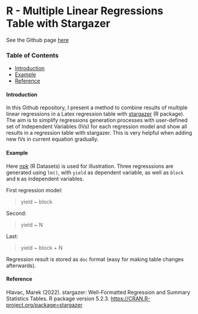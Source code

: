 # R - Multiple Linear Regressions Table with Stargazer

See the Github page [here](https://fendit.github.io/MultipleLinearRegressionTableWithStargazer/)

### Table of Contents
* [Introduction](https://github.com/fendit/MultipleLinearRegressionTableWithStargazer#introduction)
* [Example](https://github.com/fendit/MultipleLinearRegressionTableWithStargazer#example)
* [Reference](https://github.com/fendit/MultipleLinearRegressionTableWithStargazer#reference)


#### Introduction

In this Github repository, I present a method to combine results of multiple linear regressions in a Latex regression table with [stargazer](https://cran.r-project.org/web/packages/stargazer/stargazer.pdf) (R package). The aim is to simplify regressions generation processes with user-defined set of Independent Variables (IVs) for each regression model and show all results in a regression table with stargazer. This is very helpful when adding new IVs in current equation gradually.

#### Example
Here [npk](https://stat.ethz.ch/R-manual/R-devel/library/datasets/html/npk.html) (R Datasets) is used for illustration. Three regresssions are generated using ```lm()```, with ```yield``` as dependent variable, as well as ```block``` and ```N``` as independent variables. 

First regression model:
> yield ~ block

Second:
> yield ~ N

Last:
> yield ~ block + N

Regression result is stored as ```doc``` format (easy for making table changes afterwards).

#### Reference
 Hlavac, Marek (2022). stargazer: Well-Formatted Regression and Summary Statistics Tables.
 R package version 5.2.3. https://CRAN.R-project.org/package=stargazer
